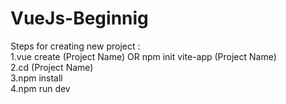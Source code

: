 # VueJs-Beginnig

Steps for creating new project : <br />
1.vue create (Project Name) OR npm init vite-app (Project Name) <br />
2.cd (Project Name) <br />
3.npm install<br />
4.npm run dev
